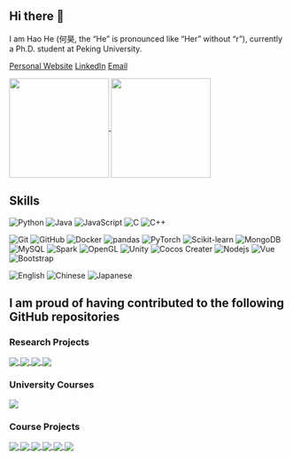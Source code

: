 ## Hi there 👋

I am Hao He (何昊, the “He” is pronounced like “Her” without “r”), currently a Ph.D. student at Peking University. 

[Personal Website](https://hehao98.github.io/) [LinkedIn](https://www.linkedin.com/in/hao-he-91760b140/) [Email](mailto://heh@pku.edu.cn)

<a href="https://github.com/hehao98">
  <img align="center" height="180" src="https://github-readme-stats.vercel.app/api?username=hehao98&count_private=true&show_icons=true" />
</a>
<a href="https://github.com/hehao98">
  <img align="center" height="180" src="https://github-readme-stats.vercel.app/api/top-langs/?username=hehao98&layout=compact&hide=html&langs_count=8" />
</a>

## Skills


![Python](https://img.shields.io/badge/-Python-black?style=flat-square&logo=Python)
![Java](https://img.shields.io/badge/-Java-black?style=flat-square&logo=oracle)
![JavaScript](https://img.shields.io/badge/-JavaScript-black?style=flat-square&logo=javascript)
![C](https://img.shields.io/badge/-C-black?style=flat-square&logo=c)
![C++](https://img.shields.io/badge/-C++-black?style=flat-square&logo=cplusplus)

![Git](https://img.shields.io/badge/-Git-black?style=flat-square&logo=git)
![GitHub](https://img.shields.io/badge/-GitHub-black?style=flat-square&logo=github)
![Docker](https://img.shields.io/badge/-Docker-black?style=flat-square&logo=docker)
![pandas](https://img.shields.io/badge/-pandas-black?style=flat-square&logo=pandas)
![PyTorch](https://img.shields.io/badge/-PyTorch-black?style=flat-square&logo=pytorch)
![Scikit-learn](https://img.shields.io/badge/-Scikitlearn-black?style=flat-square&logo=scikitlearn)
![MongoDB](https://img.shields.io/badge/-MongoDB-black?style=flat-square&logo=mongodb)
![MySQL](https://img.shields.io/badge/-MySQL-black?style=flat-square&logo=mysql)
![Spark](https://img.shields.io/badge/-Spark-black?style=flat-square&logo=apachespark)
![OpenGL](https://img.shields.io/badge/-OpenGL-black?style=flat-square&logo=opengl)
![Unity](https://img.shields.io/badge/-Unity-black?style=flat-square&logo=unity)
![Cocos Creater](https://img.shields.io/badge/-CocosCreator-black?style=flat-square&logo=cocos)
![Nodejs](https://img.shields.io/badge/-Nodejs-black?style=flat-square&logo=Node.js)
![Vue](https://img.shields.io/badge/-Vue-black?style=flat-square&logo=vuedotjs)
![Bootstrap](https://img.shields.io/badge/-Bootstrap-black?style=flat-square&logo=bootstrap)

![English](https://img.shields.io/badge/-English-black?style=flat-square)
![Chinese](https://img.shields.io/badge/-简体中文-black?style=flat-square)
![Japanese](https://img.shields.io/badge/-日本語-black?style=flat-square)

## I am proud of having contributed to the following GitHub repositories

### Research Projects

<a href="https://github.com/osslab-pku/gfi-bot">
  <img align="center" src="https://github-readme-stats.vercel.app/api/pin/?username=osslab-pku&repo=gfi-bot&show_owner=true" />
</a>
<a href="https://github.com/mcxwx123/RecGFI">
  <img align="center" src="https://github-readme-stats.vercel.app/api/pin/?username=mcxwx123&repo=RecGFI&show_owner=true" />
</a>
<a href="https://github.com/hehao98/LibraryMigration">
  <img align="center" src="https://github-readme-stats.vercel.app/api/pin/?username=hehao98&repo=LibraryMigration&show_owner=true" />
</a>
<a href="https://github.com/hehao98/MigrationHelper">
  <img align="center" src="https://github-readme-stats.vercel.app/api/pin/?username=hehao98&repo=MigrationHelper&show_owner=true" />
</a>

### University Courses

<a href="https://github.com/osslab-pku/OSSDevelopment">
  <img align="center" src="https://github-readme-stats.vercel.app/api/pin/?username=osslab-pku&repo=OSSDevelopment&show_owner=true" />
</a>

### Course Projects

<a href="https://github.com/hehao98/RISCV-Simulator">
  <img align="center" src="https://github-readme-stats.vercel.app/api/pin/?username=hehao98&repo=RISCV-Simulator&show_owner=true" />
</a>
<a href="https://github.com/hehao98/PointerAnalysis">
  <img align="center" src="https://github-readme-stats.vercel.app/api/pin/?username=hehao98&repo=PointerAnalysis&show_owner=true" />
</a>
<a href="https://github.com/hehao98/SNN-Balancing">
  <img align="center" src="https://github-readme-stats.vercel.app/api/pin/?username=hehao98&repo=SNN-Balancing&show_owner=true" />
</a>
<a href="https://github.com/hehao98/QualityCampusTheGame">
  <img align="center" src="https://github-readme-stats.vercel.app/api/pin/?username=hehao98&repo=QualityCampusTheGame&show_owner=true" />
</a>
<a href="https://github.com/hehao98/ShootGame">
  <img align="center" src="https://github-readme-stats.vercel.app/api/pin/?username=hehao98&repo=ShootGame&show_owner=true" />
</a>
<a href="https://github.com/hehao98/WaterRendering">
  <img align="center" src="https://github-readme-stats.vercel.app/api/pin/?username=hehao98&repo=WaterRendering&show_owner=true" />
</a>

